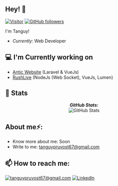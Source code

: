 <h2>Hey! 👋</h2>

[![Visitor](https://visitor-badge.laobi.icu/badge?page_id=tanguyprvst)](https://github.com/tanguyprvst) [![GitHub followers](https://img.shields.io/github/followers/tanguyprvst.svg?style=social&label=Follow)](https://github.com/tanguyprvst?tab=followers)

I'm Tanguy! 
- <i>Currently:</i> Web Developer

<h2>💻 I'm Currently working on</h2>

- <a href="https://github.com/Antic-Industries">Antic Website</a> (Laravel & VueJs)
- <a href="https://github.com/Rush-Live">RushLive</a> (NodeJs (Web Socket), VueJs, Lumen)

<h2>👀 Stats</h2>

<div>  
  <p align="center">
  <b><em>GitHub Stats:</em></b> <br/>
    <img src="https://github-readme-streak-stats.herokuapp.com/?user=tanguyprvst" alt="GitHub Stats" />
</div>

<h2> About me⚡:</h2>
 
- Know more about me: Soon <!--[About Me](link)-->
- Write to me: [tanguypruvost67@gmail.com](mailto:tanguypruvost67@gmail.com)

<h2>📫 How to reach me:</h2>

<a href="mailto:tanguypruvost67@gmail.com">![tanguypruvost67@gmail.com](https://img.shields.io/badge/Gmail-D14836?style=for-the-badge&logo=gmail&logoColor=white)</a>
<a href="https://www.linkedin.com/in/tanguy-pruvost-53456a186/">![LinkedIn](https://img.shields.io/badge/LinkedIn-0077B5?style=for-the-badge&logo=linkedin&logoColor=white)</a>
